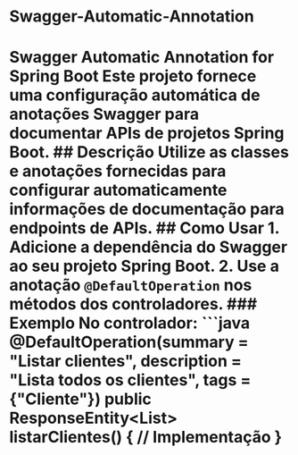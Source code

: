 # Swagger-Automatic-Annotation
 # Swagger Automatic Annotation for Spring Boot  Este projeto fornece uma configuração automática de anotações Swagger para documentar APIs de projetos Spring Boot.  ## Descrição  Utilize as classes e anotações fornecidas para configurar automaticamente informações de documentação para endpoints de APIs.  ## Como Usar  1. Adicione a dependência do Swagger ao seu projeto Spring Boot. 2. Use a anotação `@DefaultOperation` nos métodos dos controladores.  ### Exemplo  No controlador:  ```java @DefaultOperation(summary = "Listar clientes", description = "Lista todos os clientes", tags = {"Cliente"}) public ResponseEntity<List<Cliente>> listarClientes() {     // Implementação }
